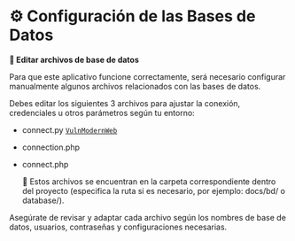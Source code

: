# **⚙️ Configuración de las Bases de Datos**

**📝 Editar archivos de base de datos**

Para que este aplicativo funcione correctamente, será necesario configurar manualmente algunos archivos relacionados con las bases de datos.

Debes editar los siguientes 3 archivos para ajustar la conexión, credenciales u otros parámetros según tu entorno:

  * connect.py [`VulnModernWeb`](database\connect.php)

  * connection.php

  * connect.php

    📁 Estos archivos se encuentran en la carpeta correspondiente dentro del proyecto (especifica la ruta si es necesario, por ejemplo: docs/bd/ o database/).

Asegúrate de revisar y adaptar cada archivo según los nombres de base de datos, usuarios, contraseñas y configuraciones necesarias.
